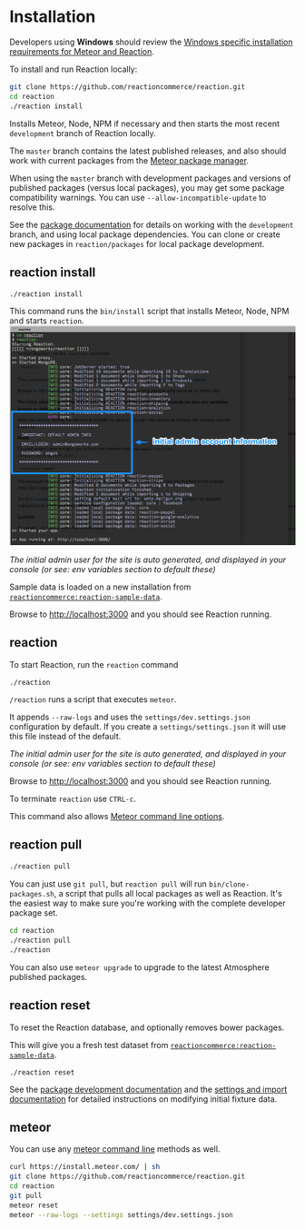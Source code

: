 # Installation

Developers using **Windows** should review the [Windows specific installation requirements for Meteor and Reaction](https://docs.reactioncommerce.com/reaction-docs/development/requirements).

To install and run Reaction locally:

```bash
git clone https://github.com/reactioncommerce/reaction.git
cd reaction
./reaction install
```

Installs Meteor, Node, NPM if necessary and then starts the most recent `development` branch of Reaction locally.

The `master` branch contains the latest published releases, and also should work with current packages from the [Meteor package manager](https://atmospherejs.com/).

When using the `master` branch with development packages and versions of published packages (versus local packages), you may get some package compatibility warnings. You can use `--allow-incompatible-update` to resolve this.

See the [package documentation](developer/packages/packages.md) for details on working with the `development` branch, and using local package dependencies. You can clone or create new packages in `reaction/packages` for local package development.

## reaction install

```
./reaction install
```

This command runs the `bin/install` script that installs Meteor, Node, NPM and starts `reaction`. ![](/assets/guide-installation-default-user.png)

_The initial admin user for the site is auto generated, and displayed in your console (or see: env variables section to default these)_

Sample data is loaded on a new installation from [`reactioncommerce:reaction-sample-data`](https://github.com/reactioncommerce/reaction/tree/development/packages/reaction-sample-data).

Browse to [http://localhost:3000](https://localhost:3000) and you should see Reaction running.

## reaction
To start Reaction, run the `reaction` command

```
./reaction
```

`/reaction` runs a script that executes `meteor`.

 It appends `--raw-logs` and uses the `settings/dev.settings.json` configuration by default. If you create a `settings/settings.json` it will use this file instead of the default.

_The initial admin user for the site is auto generated, and displayed in your console (or see: env variables section to default these)_

Browse to [http://localhost:3000](https://localhost:3000) and you should see Reaction running.

To terminate `reaction` use `CTRL-c`.

This command also allows [Meteor command line options](http://docs.meteor.com/#/full/meteorhelp).

## reaction pull

```bash
./reaction pull
```

You can just use `git pull`, but `reaction pull` will run `bin/clone-packages.sh`, a script that pulls all local packages as well as Reaction. It's the easiest way to make sure you're working with the complete developer package set.

```bash
cd reaction
./reaction pull
./reaction
```

You can also use `meteor upgrade` to upgrade to the latest Atmosphere published packages.

## reaction reset
To reset the Reaction database, and optionally removes bower packages.

This will give you a fresh test dataset from [`reactioncommerce:reaction-sample-data`](https://github.com/reactioncommerce/reaction/tree/development/packages/reaction-sample-data).

```
./reaction reset
```

See the [package development documentation](/developer/packages/packages.md)  and the [settings and import documentation](/developer/core/import.md) for detailed instructions on modifying initial fixture data.

## meteor
You can use any [meteor command line](http://docs.meteor.com/#/full/commandline) methods as well.

```sh
curl https://install.meteor.com/ | sh
git clone https://github.com/reactioncommerce/reaction.git
cd reaction
git pull
meteor reset
meteor --raw-logs --settings settings/dev.settings.json
```
